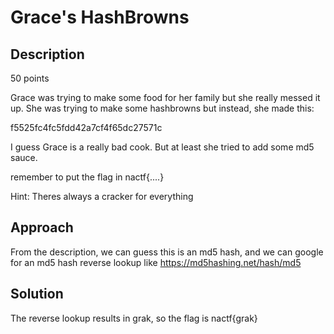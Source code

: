 # Grace's HashBrowns

## Description

50 points

Grace was trying to make some food for her family but she really messed it up. She was trying to make some hashbrowns but instead, she made this:

f5525fc4fc5fdd42a7cf4f65dc27571c

I guess Grace is a really bad cook. But at least she tried to add some md5 sauce.

remember to put the flag in nactf{....}

Hint: Theres always a cracker for everything

## Approach

From the description, we can guess this is an md5 hash, and we can google for an md5 hash reverse lookup like https://md5hashing.net/hash/md5

## Solution

The reverse lookup results in grak, so the flag is nactf{grak}